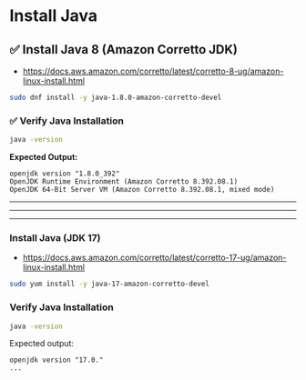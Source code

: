 # Install Java
## ✅ Install Java 8 (Amazon Corretto JDK)
- https://docs.aws.amazon.com/corretto/latest/corretto-8-ug/amazon-linux-install.html

```bash
sudo dnf install -y java-1.8.0-amazon-corretto-devel
```

### ✅ Verify Java Installation
```bash
java -version
```
**Expected Output:**
```
openjdk version "1.8.0_392"
OpenJDK Runtime Environment (Amazon Corretto 8.392.08.1)
OpenJDK 64-Bit Server VM (Amazon Corretto 8.392.08.1, mixed mode)
```
---
---
---

### **Install Java (JDK 17)**
- https://docs.aws.amazon.com/corretto/latest/corretto-17-ug/amazon-linux-install.html
```sh
sudo yum install -y java-17-amazon-corretto-devel
```

### **Verify Java Installation**
```sh
java -version
```

Expected output:
```
openjdk version "17.0."
...
```
